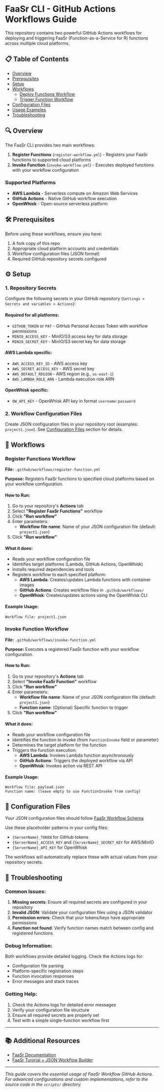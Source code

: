# FaaSr CLI - GitHub Actions Workflows Guide

This repository contains two powerful GitHub Actions workflows for deploying and triggering FaaSr (Function-as-a-Service for R) functions across multiple cloud platforms.

## 📋 Table of Contents

- [Overview](#overview)
- [Prerequisites](#prerequisites)
- [Setup](#setup)
- [Workflows](#workflows)
  - [Deploy Functions Workflow](#deploy-functions-workflow)
  - [Trigger Function Workflow](#trigger-function-workflow)
- [Configuration Files](#configuration-files)
- [Usage Examples](#usage-examples)
- [Troubleshooting](#troubleshooting)

## 🔍 Overview

The FaaSr CLI provides two main workflows:

1. **Register Functions** (`register-workflow.yml`) - Registers your FaaSr functions to supported cloud platforms
2. **Invoke Function** (`invoke-workflow.yml`) - Executes deployed functions with your workflow configuration

### Supported Platforms

- **AWS Lambda** - Serverless compute on Amazon Web Services
- **GitHub Actions** - Native GitHub workflow execution
- **OpenWhisk** - Open-source serverless platform

## 🛠 Prerequisites

Before using these workflows, ensure you have:

1. A fork copy of this repo
2. Appropriate cloud platform accounts and credentials
3. Workflow configuration files (JSON format)
4. Required GitHub repository secrets configured

## ⚙️ Setup

### 1. Repository Secrets

Configure the following secrets in your GitHub repository (`Settings > Secrets and variables > Actions`):

#### Required for all platforms:
- `GITHUB_TOKEN` or `PAT` - GitHub Personal Access Token with workflow permissions
- `MINIO_ACCESS_KEY` - MinIO/S3 access key for data storage
- `MINIO_SECRET_KEY` - MinIO/S3 secret key for data storage

#### AWS Lambda specific:
- `AWS_ACCESS_KEY_ID` - AWS access key
- `AWS_SECRET_ACCESS_KEY` - AWS secret key
- `AWS_DEFAULT_REGION` - AWS region (e.g., `us-east-1`)
- `AWS_LAMBDA_ROLE_ARN` - Lambda execution role ARN

#### OpenWhisk specific:
- `OW_API_KEY` - OpenWhisk API key in format `username:password`

### 2. Workflow Configuration Files

Create JSON configuration files in your repository root (examples: `project1.json`). See [Configuration Files](#configuration-files) section for details.

## 🚀 Workflows

### Register Functions Workflow

**File:** `.github/workflows/register-function.yml`

**Purpose:** Registers FaaSr functions to specified cloud platforms based on your workflow configuration.

#### How to Run:

1. Go to your repository's **Actions** tab
2. Select **"Register FaaSr Functions"** workflow
3. Click **"Run workflow"**
4. Enter parameters:
   - **Workflow file name**: Name of your JSON configuration file (default: `project1.json`)
5. Click **"Run workflow"**

#### What it does:

- Reads your workflow configuration file
- Identifies target platforms (Lambda, GitHub Actions, OpenWhisk)
- Installs required dependencies and tools
- Registers workflow to each specified platform:
  - **AWS Lambda**: Creates/updates Lambda functions with container images
  - **GitHub Actions**: Creates workflow files in `.github/workflows/`
  - **OpenWhisk**: Creates/updates actions using the OpenWhisk CLI

#### Example Usage:
```
Workflow file: project1.json
```

### Invoke Function Workflow

**File:** `.github/workflows/invoke-function.yml`

**Purpose:** Executes a registered FaaSr function with your workflow configuration.

#### How to Run:

1. Go to your repository's **Actions** tab
2. Select **"Invoke FaaSr Function"** workflow
3. Click **"Run workflow"**
4. Enter parameters:
   - **Workflow file name**: Name of your JSON configuration file (default: `project1.json`)
   - **Function name**: (Optional) Specific function to trigger
5. Click **"Run workflow"**

#### What it does:

- Reads your workflow configuration file
- Identifies the function to invoke (from `FunctionInvoke` field or parameter)
- Determines the target platform for the function
- Triggers the function execution:
  - **AWS Lambda**: Invokes Lambda function asynchronously
  - **GitHub Actions**: Triggers the deployed workflow via API
  - **OpenWhisk**: Invokes action via REST API

#### Example Usage:
```
Workflow file: payload.json
Function name: (leave empty to use FunctionInvoke from config)
```

## 📄 Configuration Files

Your JSON configuration files should follow [FaaSr Workflow Schema](https://github.com/FaaSr/FaaSr-package/tree/main/schema)

Use these placeholder patterns in your config files:
- `{ServerName}_TOKEN` for GitHub tokens
- `{ServerName}_ACCESS_KEY` and `{ServerName}_SECRET_KEY` for AWS/MinIO
- `{ServerName}_API_KEY` for OpenWhisk

The workflows will automatically replace these with actual values from your repository secrets.

## 🔧 Troubleshooting

### Common Issues:

1. **Missing secrets**: Ensure all required secrets are configured in your repository
2. **Invalid JSON**: Validate your configuration files using a JSON validator
3. **Permission errors**: Check that your tokens/keys have appropriate permissions
4. **Function not found**: Verify function names match between config and registered functions

### Debug Information:

Both workflows provide detailed logging. Check the Actions logs for:
- Configuration file parsing
- Platform-specific registration steps
- Function invocation responses
- Error messages and stack traces

### Getting Help:

1. Check the Actions logs for detailed error messages
2. Verify your configuration file structure
3. Ensure all required secrets are properly set
4. Test with a simple single-function workflow first

---

## 📚 Additional Resources

- [FaaSr Documentation](https://github.com/FaaSr)
- [FaaSr Turorial + JSON Workflow Builder](https://github.com/FaaSr/FaaSr-tutorial)

---

*This guide covers the essential usage of FaaSr Workflow GitHub Actions. For advanced configurations and custom implementations, refer to the source code in the `scripts/` directory.*

